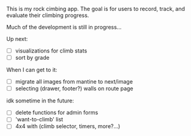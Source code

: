 This is my rock cimbing app.
The goal is for users to record, track, and evaluate their climbing progress.

Much of the development is still in progress...

Up next:

- [ ] visualizations for climb stats
- [ ] sort by grade

When I can get to it:

- [ ] migrate all images from mantine to next/image
- [ ] selecting (drawer, footer?) walls on route page

idk sometime in the future:

- [ ] delete functions for admin forms
- [ ] 'want-to-climb' list
- [ ] 4x4 with (climb selector, timers, more?...)
